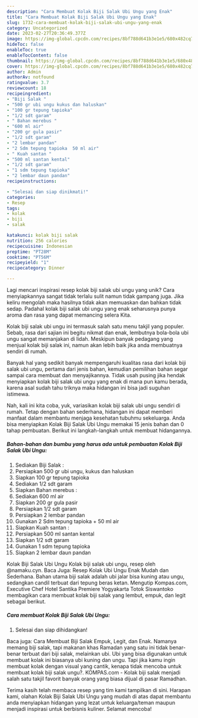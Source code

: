 ```yaml
---
description: "Cara Membuat Kolak Biji Salak Ubi Ungu yang Enak"
title: "Cara Membuat Kolak Biji Salak Ubi Ungu yang Enak"
slug: 1732-cara-membuat-kolak-biji-salak-ubi-ungu-yang-enak
category: Uncategorized
date: 2023-02-27T20:36:49.377Z
image: https://img-global.cpcdn.com/recipes/8bf788d641b3e1e5/680x482cq70/kolak-biji-salak-ubi-ungu-foto-resep-utama.jpg
hideToc: false
enableToc: true
enableTocContent: false
thumbnail: https://img-global.cpcdn.com/recipes/8bf788d641b3e1e5/680x482cq70/kolak-biji-salak-ubi-ungu-foto-resep-utama.jpg
cover: https://img-global.cpcdn.com/recipes/8bf788d641b3e1e5/680x482cq70/kolak-biji-salak-ubi-ungu-foto-resep-utama.jpg
author: Admin
authorAv: notfound
ratingvalue: 3.7
reviewcount: 18
recipeingredient:
- "Biji Salak "
- "500 gr ubi ungu kukus dan haluskan"
- "100 gr tepung tapioka"
- "1/2 sdt garam"
- " Bahan merebus "
- "600 ml air"
- "200 gr gula pasir"
- "1/2 sdt garam"
- "2 lembar pandan"
- "2 Sdm tepung tapioka  50 ml air"
- " Kuah santan "
- "500 ml santan kental"
- "1/2 sdt garam"
- "1 sdm tepung tapioka"
- "2 lembar daun pandan"
recipeinstructions:

- "Selesai dan siap dinikmati!"
categories:
- Resep
tags:
- kolak
- biji
- salak

katakunci: kolak biji salak 
nutrition: 256 calories
recipecuisine: Indonesian
preptime: "PT28M"
cooktime: "PT56M"
recipeyield: "1"
recipecategory: Dinner

---
```





Lagi mencari inspirasi resep kolak biji salak ubi ungu yang unik? Cara menyiapkannya sangat tidak terlalu sulit namun tidak gampang juga. Jika keliru mengolah maka hasilnya tidak akan memuaskan dan bahkan tidak sedap. Padahal kolak biji salak ubi ungu yang enak seharusnya punya aroma dan rasa yang dapat memancing selera Kita.





Kolak biji salak ubi ungu ini termasuk salah satu menu takjil yang populer. Sebab, rasa dari sajian ini begitu nikmat dan enak, lembutnya bola-bola ubi ungu sangat memanjakan di lidah. Meskipun banyak pedagang yang menjual kolak biji salak ini, namun akan lebih baik jika anda membuatnya sendiri di rumah.

Banyak hal yang sedikit banyak mempengaruhi kualitas rasa dari kolak biji salak ubi ungu, pertama dari jenis bahan, kemudian pemilihan bahan segar sampai cara membuat dan menyajikannya. Tidak usah pusing jika hendak menyiapkan kolak biji salak ubi ungu yang enak di mana pun kamu berada, karena asal sudah tahu triknya maka hidangan ini bisa jadi suguhan istimewa.






Nah, kali ini kita coba, yuk, variasikan kolak biji salak ubi ungu sendiri di rumah. Tetap dengan bahan sederhana, hidangan ini dapat memberi manfaat dalam membantu menjaga kesehatan tubuhmu sekeluarga. Anda bisa menyiapkan Kolak Biji Salak Ubi Ungu memakai 15 jenis bahan dan 0 tahap pembuatan. Berikut ini langkah-langkah untuk membuat hidangannya.

<!--inarticleads1-->

##### Bahan-bahan dan bumbu yang harus ada untuk pembuatan Kolak Biji Salak Ubi Ungu:

1. Sediakan Biji Salak :
1. Persiapkan 500 gr ubi ungu, kukus dan haluskan
1. Siapkan 100 gr tepung tapioka
1. Sediakan 1/2 sdt garam
1. Siapkan  Bahan merebus :
1. Sediakan 600 ml air
1. Siapkan 200 gr gula pasir
1. Persiapkan 1/2 sdt garam
1. Persiapkan 2 lembar pandan
1. Gunakan 2 Sdm tepung tapioka + 50 ml air
1. Siapkan  Kuah santan :
1. Persiapkan 500 ml santan kental
1. Siapkan 1/2 sdt garam
1. Gunakan 1 sdm tepung tapioka
1. Siapkan 2 lembar daun pandan


Kolak Biji Salak Ubi Ungu Kolak biji salak ubi ungu, resep oleh @namaku.cyn. Baca Juga: Resep Kolak Ubi Ungu Enak Mudah dan Sederhana. Bahan utama biji salak adalah ubi jalar bisa kuning atau ungu, sedangkan candil terbuat dari tepung beras ketan. Mengutip Kompas.com, Executive Chef Hotel Santika Premiere Yogyakarta Totok Siswantoko membagikan cara membuat kolak biji salak yang lembut, empuk, dan legit sebagai berikut. 

<!--inarticleads2-->

##### Cara membuat Kolak Biji Salak Ubi Ungu:


1. Selesai dan siap dihidangkan!

Baca juga: Cara Membuat Biji Salak Empuk, Legit, dan Enak. Namanya memang biji salak, tapi makanan khas Ramadan yang satu ini tidak benar-benar terbuat dari biji salak, melainkan ubi. Ubi yang bisa digunakan untuk membuat kolak ini biasanya ubi kuning dan ungu. Tapi jika kamu ingin membuat kolak dengan visual yang cantik, kenapa tidak mencoba untuk membuat kolak biji salak ungu?. KOMPAS.com - Kolak biji salak menjadi salah satu takjil favorit banyak orang yang biasa dijual di pasar Ramadhan. 

Terima kasih telah membaca resep yang tim kami tampilkan di sini. Harapan kami, olahan Kolak Biji Salak Ubi Ungu yang mudah di atas dapat membantu anda menyiapkan hidangan yang lezat untuk keluarga/teman maupun menjadi inspirasi untuk berbisnis kuliner. Selamat mencoba!
